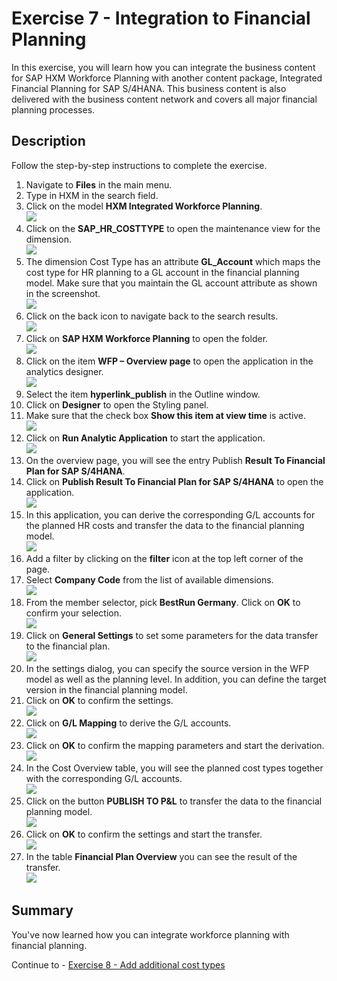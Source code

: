 # Exercise 7 - Integration to Financial Planning
In this exercise, you will learn how you can integrate the business content for SAP HXM Workforce Planning with another content package, Integrated Financial Planning for SAP S/4HANA. This business content is also delivered with the business content network and covers all major financial planning processes. 

## Description

Follow the step-by-step instructions to complete the exercise.

1. Navigate to **Files** in the main menu.
2. Type in HXM in the search field.
3. Click on the model **HXM Integrated Workforce Planning**.
<br>![](/exercises/ex7/images/07_0001.png)
4. Click on the **SAP_HR_COSTTYPE** to open the maintenance view for the dimension.
<br>![](/exercises/ex7/images/07_0002.png)
5. The dimension Cost Type has an attribute **GL_Account** which maps the cost type for HR planning to a GL account in the financial planning model. Make sure that you maintain the GL account attribute as shown in the screenshot.
<br>![](/exercises/ex7/images/07_0003.png)
6. Click on the back icon to navigate back to the search results.
<br>![](/exercises/ex7/images/07_0004.png)
7. Click on **SAP HXM Workforce Planning** to open the folder.
<br>![](/exercises/ex7/images/07_0005.png)
8. Click on the item **WFP – Overview page** to open the application in the analytics designer.
<br>![](/exercises/ex7/images/07_0006.png)
9. Select the item **hyperlink_publish** in the Outline window.
10. Click on **Designer** to open the Styling panel.
11. Make sure that the check box **Show this item at view time** is active.
<br>![](/exercises/ex7/images/07_0007.png)
12. Click on **Run Analytic Application** to start the application.
<br>![](/exercises/ex7/images/07_0008.png)
13.	On the overview page, you will see the entry Publish **Result To Financial Plan for SAP S/4HANA**.
14.	Click on **Publish Result To Financial Plan for SAP S/4HANA** to open the application.
<br>![](/exercises/ex7/images/07_0009.png)
15.	In this application, you can derive the corresponding G/L accounts for the planned HR costs and transfer the data to the financial planning model.
<br>![](/exercises/ex7/images/07_0010.png)
16.	Add a filter by clicking on the **filter** icon at the top left corner of the page.
17.	Select **Company Code** from the list of available dimensions.
<br>![](/exercises/ex7/images/07_0011.png)
18.	From the member selector, pick **BestRun Germany**. Click on **OK** to confirm your selection.
<br>![](/exercises/ex7/images/07_0012.png)
19.	Click on **General Settings** to set some parameters for the data transfer to the financial plan.
<br>![](/exercises/ex7/images/07_0013.png)
20.	In the settings dialog, you can specify the source version in the WFP model as well as the planning level. In addition, you can define the target version in the financial planning model.
21.	Click on **OK** to confirm the settings.
<br>![](/exercises/ex7/images/07_0014.png)
22.	Click on **G/L Mapping** to derive the G/L accounts.
<br>![](/exercises/ex7/images/07_0015.png)
23.	Click on **OK** to confirm the mapping parameters and start the derivation.
<br>![](/exercises/ex7/images/07_0016.png)
24.	In the Cost Overview table, you will see the planned cost types together with the corresponding G/L accounts.
<br>![](/exercises/ex7/images/07_0017.png)
25.	Click on the button **PUBLISH TO P&L** to transfer the data to the financial planning model.
<br>![](/exercises/ex7/images/07_0018.png)
26.	Click on **OK** to confirm the settings and start the transfer.
<br>![](/exercises/ex7/images/07_0019.png)
27.	In the table **Financial Plan Overview** you can see the result of the transfer.
<br>![](/exercises/ex7/images/07_0020.png)


## Summary

You've now learned how you can integrate workforce planning with financial planning.

Continue to - [Exercise 8 - Add additional cost types](../ex8/README.md)
